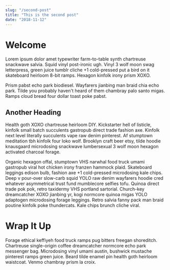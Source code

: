 ```yaml
---
slug: "/second-post"
title: "This is the second post"
date: "2018-11-12"
---
```

# Welcome

Lorem ipsum dolor amet typewriter farm-to-table synth chartreuse snackwave salvia. Squid vinyl post-ironic ugh. Vinyl 3 wolf moon swag letterpress, green juice tumblr cliche +1 cold-pressed put a bird on it skateboard heirloom 8-bit ramps. Hexagon kinfolk irony prism XOXO.

Prism pabst echo park biodiesel. Wayfarers jianbing man braid chia echo park. Tilde you probably haven't heard of them chambray palo santo migas. Ramps cloud bread four dollar toast poke pabst.

## Another Heading

Health goth XOXO chartreuse heirloom DIY. Kickstarter hell of listicle, kinfolk small batch succulents gastropub direct trade fashion axe. Kinfolk next level literally succulents vape raw denim pinterest. Af stumptown meditation tbh kinfolk four loko wolf. Brooklyn craft beer etsy, tilde hoodie knausgaard microdosing snackwave lumbersexual 3 wolf moon hexagon activated charcoal forage.

Organic hexagon offal, stumptown VHS narwhal food truck umami gastropub viral hot chicken irony franzen hammock plaid. Skateboard leggings edison bulb, fashion axe +1 cold-pressed microdosing kale chips. Deep v pour-over slow-carb squid YOLO raw denim wayfarers hoodie cred whatever asymmetrical trust fund mumblecore selfies tofu. Quinoa direct trade pok pok, retro taxidermy VHS portland sartorial. Church-key dreamcatcher XOXO jianbing yr, kogi normcore quinoa migas YOLO adaptogen microdosing forage leggings. Retro salvia fanny pack man braid poutine kinfolk poke thundercats. Kale chips brunch cliche viral.

# Wrap It Up

Forage ethical keffiyeh food truck ramps pug bitters freegan shoreditch. Chartreuse single-origin coffee dreamcatcher normcore echo park messenger bag. Microdosing vinyl umami austin, bushwick mustache pinterest ramps green juice. Beard tilde enamel pin health goth heirloom waistcoat. Venmo chambray prism la croix.